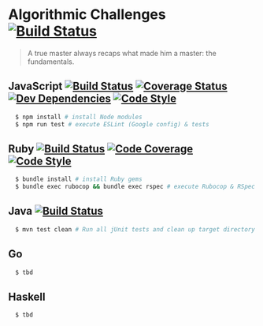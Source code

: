 # Algorithmic Challenges [![Build Status](https://travis-ci.org/togiberlin/algorithmic_challenges.svg?branch=master)](https://travis-ci.org/togiberlin/algorithmic_challenges)

> A true master always recaps what made him a master: the fundamentals.

## JavaScript [![Build Status](https://travis-matrix-badges.herokuapp.com/repos/togiberlin/algorithmic_challenges/branches/master/1)](https://travis-ci.org/togiberlin/algorithmic_challenges) [![Coverage Status](https://coveralls.io/repos/github/togiberlin/algorithmic_challenges/badge.svg?branch=master)](https://coveralls.io/github/togiberlin/algorithmic_challenges?branch=master) [![Dev Dependencies](https://img.shields.io/david/dev/togiberlin/algorithmic_challenges.svg)](https://david-dm.org/) [![Code Style](https://img.shields.io/badge/code%20style-google-brightgreen.svg)](https://github.com/google/eslint-config-google)
```bash
  $ npm install # install Node modules
  $ npm run test # execute ESLint (Google config) & tests
```

## Ruby [![Build Status](https://travis-matrix-badges.herokuapp.com/repos/togiberlin/algorithmic_challenges/branches/master/2)](https://travis-ci.org/togiberlin/algorithmic_challenges) [![Code Coverage](https://img.shields.io/coveralls/github/togiberlin/algorithmic_challenges.svg)](https://linktopage.com) [![Code Style](https://img.shields.io/badge/code%20style-rubocop-brightgreen.svg)](https://github.com/rubocop-hq/rubocop)
```bash
  $ bundle install # install Ruby gems
  $ bundle exec rubocop && bundle exec rspec # execute Rubocop & RSpec tests
```

## Java [![Build Status](https://travis-matrix-badges.herokuapp.com/repos/togiberlin/algorithmic_challenges/branches/master/3)](https://travis-ci.org/togiberlin/algorithmic_challenges)
```bash
  $ mvn test clean # Run all jUnit tests and clean up target directory
```

## Go
```bash
  $ tbd
```

## Haskell
```bash
  $ tbd
```

